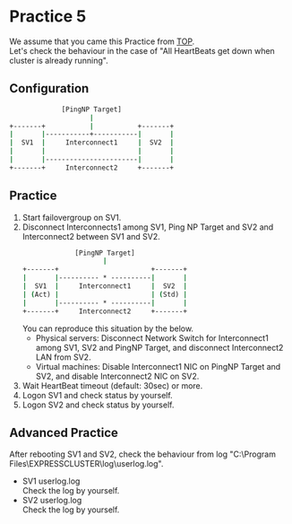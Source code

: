 # Practice 5
We assume that you came this Practice from [TOP](https://github.com/Igaigasuru/Practice/edit/master/EC/PingNP/Practice_PingNP_top.md).  
Let's check the behaviour in the case of "All HeartBeats get down when cluster is already running".

## Configuration
```bat
             [PingNP Target]
                    |
+-------+           |           +-------+
|       |-----------+-----------|       |
|  SV1  |     Interconnect1     |  SV2  |
|       |                       |       |
|       |-----------------------|       |
+-------+     Interconnect2     +-------+
```
## Practice
1. Start failovergroup on SV1.
1. Disconnect Interconnects1 among SV1, Ping NP Target and SV2 and Interconnect2 between SV1 and SV2.
	```bat
	             [PingNP Target]
	                    |
	+-------+                       +-------+
	|       |---------- * ----------|       |
	|  SV1  |     Interconnect1     |  SV2  |
	| (Act) |                       | (Std) |
	|       |---------- * ----------|       |
	+-------+     Interconnect2     +-------+
	```  
	You can reproduce this situation by the below.
	- Physical servers: Disconnect Network Switch for Interconnect1 among SV1, SV2 and PingNP Target, and disconnect Interconnect2 LAN from SV2.
	- Virtual machines: Disable Interconnect1 NIC on PingNP Target and SV2, and disable Interconnect2 NIC on SV2.  
1. Wait HeartBeat timeout (default: 30sec) or more.
1. Logon SV1 and check status by yourself.
1. Logon SV2 and check status by yourself.

## Advanced Practice
After rebooting SV1 and SV2, check the behaviour from log "C:\Program Files\EXPRESSCLUSTER\log\userlog.log".

- SV1 userlog.log  
	Check the log by yourself.
- SV2 userlog.log  
	Check the log by yourself.
